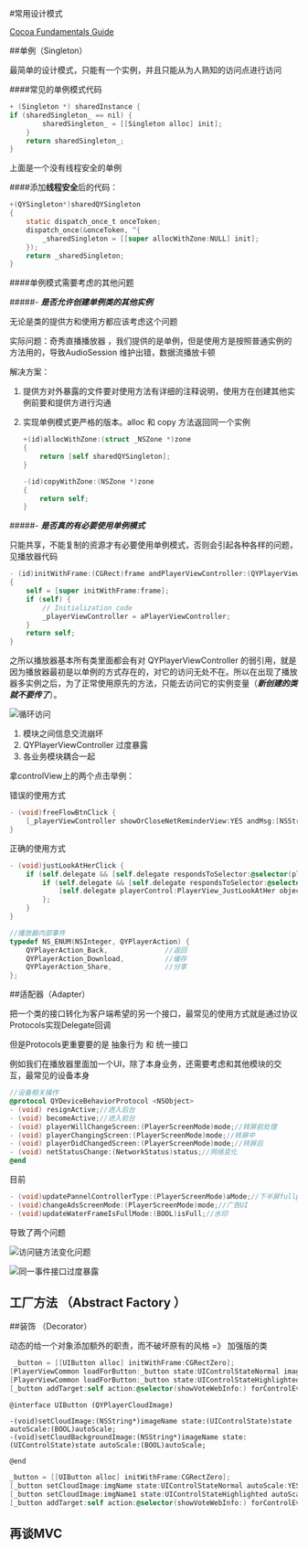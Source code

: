 #常用设计模式

[Cocoa Fundamentals Guide](https://developer.apple.com/library/archive/documentation/Cocoa/Conceptual/CocoaFundamentals/CocoaDesignPatterns/CocoaDesignPatterns.html#//apple_ref/doc/uid/TP40002974-CH6-SW5)


##单例（Singleton）

最简单的设计模式，只能有一个实例，并且只能从为人熟知的访问点进行访问

####常见的单例模式代码

```objective-c
+ (Singleton *) sharedInstance {
if (sharedSingleton_ == nil) {
		sharedSingleton_ = [[Singleton alloc] init];
	}
	return sharedSingleton_; 
}
```

上面是一个没有线程安全的单例

####添加**线程安全**后的代码：

```objective-c
+(QYSingleton*)sharedQYSingleton
{
    static dispatch_once_t onceToken;
    dispatch_once(&onceToken, ^{
        _sharedSingleton = [[super allocWithZone:NULL] init];
    });
    return _sharedSingleton;
}
```

####单例模式需要考虑的其他问题

#####- ***是否允许创建单例类的其他实例***

  无论是类的提供方和使用方都应该考虑这个问题

  实际问题：奇秀直播播放器 ，我们提供的是单例，但是使用方是按照普通实例的方法用的，导致AudioSession 维护出错，数据流播放卡顿

  解决方案：

  1. 提供方对外暴露的文件要对使用方法有详细的注释说明，使用方在创建其他实例前要和提供方进行沟通

  2. 实现单例模式更严格的版本。alloc  和  copy 方法返回同一个实例

     ```objective-c
     +(id)allocWithZone:(struct _NSZone *)zone
     {
         return [self sharedQYSingleton];
     }
     
     -(id)copyWithZone:(NSZone *)zone
     {
         return self;
     }
     ```

#####- ***是否真的有必要使用单例模式***

  只能共享，不能复制的资源才有必要使用单例模式，否则会引起各种各样的问题，见播放器代码

  ```objective-c
  - (id)initWithFrame:(CGRect)frame andPlayerViewController:(QYPlayerViewController *)aPlayerViewController
  {
      self = [super initWithFrame:frame];
      if (self) {
          // Initialization code
          _playerViewController = aPlayerViewController;
      }
      return self;
  }
  ```

  之所以播放器基本所有类里面都会有对 QYPlayerViewController 的弱引用，就是因为播放器最初是以单例的方式存在的，对它的访问无处不在。所以在出现了播放器多实例之后，为了正常使用原先的方法，只能去访问它的实例变量（***新创建的类就不要传了***）。

![循环访问](/Users/kevin/Documents/常用设计模式/循环访问.png)

1. 模块之间信息交流崩坏
2. QYPlayerViewController 过度暴露
3. 各业务模块耦合一起

拿controlView上的两个点击举例：

错误的使用方式 

```objective-c
- (void)freeFlowBtnClick {
    [_playerViewController showOrCloseNetReminderView:YES andMsg:[NSString string] fromType:MobileTrafficHint_UserClick];
}
```

正确的使用方式

```objective-c
- (void)justLookAtHerClick {
    if (self.delegate && [self.delegate respondsToSelector:@selector(playerControl:object:)]) {
        if (self.delegate && [self.delegate respondsToSelector:@selector(playerControl:object:)]) {
            [self.delegate playerControl:PlayerView_JustLookAtHer object:nil];
        };
    }
}
```

```objective-c
//播放器内部事件
typedef NS_ENUM(NSInteger, QYPlayerAction) {
    QYPlayerAction_Back,              //返回
    QYPlayerAction_Download,          //缓存
    QYPlayerAction_Share,             //分享
};
```

##适配器（Adapter）

把一个类的接口转化为客户端希望的另一个接口，最常见的使用方式就是通过协议Protocols实现Delegate回调

但是Protocols更重要要的是 抽象行为 和 统一接口

例如我们在播放器里面加一个UI，除了本身业务，还需要考虑和其他模块的交互，最常见的设备本身

```objective-c
//设备相关操作
@protocol QYDeviceBehaviorProtocol <NSObject>
- (void) resignActive;//进入后台
- (void) becomeActive;//进入前台
- (void) playerWillChangeScreen:(PlayerScreenMode)mode;//转屏前处理
- (void) playerChangingScreen:(PlayerScreenMode)mode;//转屏中
- (void) playerDidChangedScreen:(PlayerScreenMode)mode;//转屏后
- (void) netStatusChange:(NetworkStatus)status;//网络变化
@end
```

目前

```objective-c
- (void)updatePannelControllerType:(PlayerScreenMode)aMode;//下半屏fullpannel
- (void)changeAdsScreenMode:(PlayerScreenMode)mode;//广告UI 
- (void)updateWaterFrameIsFullMode:(BOOL)isFull;//水印
```

导致了两个问题

![访问链方法变化问题](/Users/xukaitian1/Documents/Work/常用设计模式/访问链方法变化问题.png)


![同一事件接口过度暴露](/Users/xukaitian1/Documents/Work/常用设计模式/同一事件接口过度暴露.png)

## 工厂方法 （Abstract Factory ）



##装饰 （Decorator）

动态的给一个对象添加额外的职责，而不破坏原有的风格 =》 加强版的类

```objective-c
 _button = [[UIButton alloc] initWithFrame:CGRectZero];
[PlayerViewCommon loadForButton:_button state:UIControlStateNormal imageName:imgName suffix:@"png" autoScale:YES];
[PlayerViewCommon loadForButton:_button state:UIControlStateHighlighted imageName:imgName1 suffix:@"png" autoScale:YES];
[_button addTarget:self action:@selector(showVoteWebInfo:) forControlEvents:UIControlEventTouchUpInside];
```

```
@interface UIButton (QYPlayerCloudImage)

-(void)setCloudImage:(NSString*)imageName state:(UIControlState)state autoScale:(BOOL)autoScale;
-(void)setCloudBackgroundImage:(NSString*)imageName state:(UIControlState)state autoScale:(BOOL)autoScale;

@end
```

```objective-c
_button = [[UIButton alloc] initWithFrame:CGRectZero];
[_button setCloudImage:imgName state:UIControlStateNormal autoScale:YES];
[_button setCloudImage:imgName1 state:UIControlStateHighlighted autoScale:YES];
[_button addTarget:self action:@selector(showVoteWebInfo:) forControlEvents:UIControlEventTouchUpInside];
```



## 再谈MVC




